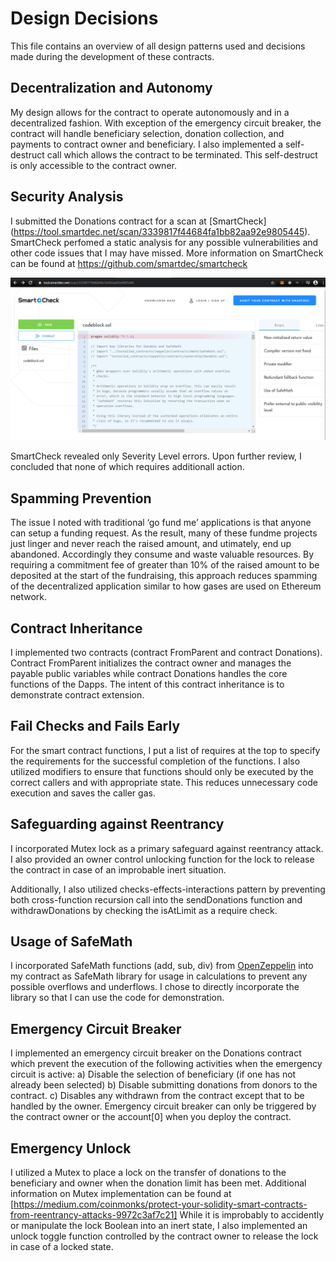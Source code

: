 # Design Decisions
This file contains an overview of all design patterns used and decisions made during the development of these contracts.

## Decentralization and Autonomy
My design allows for the contract to operate autonomously and in a decentralized fashion. With exception of the emergency circuit breaker, the contract will handle beneficiary selection, donation collection, and payments to contract owner and beneficiary. I also implemented a self-destruct call which allows the contract to be terminated. This self-destruct is only accessible to the contract owner.

## Security Analysis
I submitted the Donations contract for a scan at [SmartCheck] (https://tool.smartdec.net/scan/3339817f44684fa1bb82aa92e9805445). SmartCheck perfomed a static analysis for any possible vulnerabilities and other code issues that I may have missed. More information on SmartCheck can be found at https://github.com/smartdec/smartcheck

![SmartCheck](/docs/img/SmartCheck.PNG)

SmartCheck revealed only Severity Level errors. Upon further review, I concluded that none of which requires additionall action.

## Spamming Prevention
The issue I noted with traditional ‘go fund me’ applications is that anyone can setup a funding request. As the result, many of these fundme projects just linger and never reach the raised amount, and utimately, end up abandoned. Accordingly they consume and waste valuable resources. By requiring a commitment fee of greater than 10% of the raised amount to be deposited at the start of the fundraising, this approach reduces spamming of the decentralized application similar to how gases are used on Ethereum network.

## Contract Inheritance
I implemented two contracts (contract FromParent and contract Donations). Contract FromParent initializes the contract owner and manages the payable public variables while contract Donations handles the core functions of the Dapps. The intent of this contract inheritance is to demonstrate contract extension.

## Fail Checks and Fails Early
For the smart contract functions, I put a list of requires at the top to specify the requirements for the successful completion of the functions. I also utilized modifiers to ensure that functions should only be executed by the correct callers and with appropriate state. This reduces unnecessary code execution and saves the caller gas.

## Safeguarding against Reentrancy
I incorporated Mutex lock as a primary safeguard against reentrancy attack. I also provided an owner control unlocking function for the lock to release the contract in case of an improbable inert situation.

Additionally, I also utilized checks-effects-interactions pattern by preventing both cross-function recursion call into the sendDonations function and withdrawDonations by checking the isAtLimit as a require check.

## Usage of SafeMath
I incorporated SafeMath functions (add, sub, div) from [OpenZeppelin](https://github.com/OpenZeppelin/openzeppelin-contracts/tree/master/contracts/math) into my contract as SafeMath library for usage in calculations to prevent any possible overflows and underflows. I chose to directly incorporate the library so that I can use the code for demonstration.

## Emergency Circuit Breaker
I implemented an emergency circuit breaker on the Donations contract which prevent the execution of the following activities when the emergency circuit is active:
a) Disable the selection of beneficiary (if one has not already been selected)
b) Disable submitting donations from donors to the contract.
c) Disables any withdrawn from the contract except that to be handled by the owner.
Emergency circuit breaker can only be triggered by the contract owner or the account[0] when you deploy the contract.

## Emergency Unlock
I utilized a Mutex to place a lock on the transfer of donations to the beneficiary and owner when the donation limit has been met. Additional information on Mutex implementation can be found at [https://medium.com/coinmonks/protect-your-solidity-smart-contracts-from-reentrancy-attacks-9972c3af7c21]
While it is improbably to accidently or manipulate the lock Boolean into an inert state, I also implemented an unlock toggle function controlled by the contract owner to release the lock in case of a locked state.